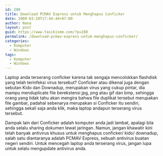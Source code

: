 ```yaml
---
id: 288
title: Download PCMAV Express untuk Menghapus Conficker
date: 2009-03-28T17:44:44+07:00
author: Nana
layout: post
guid: https://www.tasikisme.com/?p=288
permalink: /download-pcmav-express-untuk-menghapus-conficker/
categories:
  - Komputer
  - Windows
tags:
  - Komputer
  - Windows
---
```

Laptop anda terserang conficker karena tak sengaja mencolokkan flashdisk yang telah terinfeksi virus tersebut? Conficker atau dikenal juga dengan sebutan Kido dan Downadup, merupakan virus yang cukup pintar, dia mampu menduplicate file berekstensi jpg, png atau gif dan bmp, sehingga orang yang tidak tahu akan mengira bahwa file duplikat tersebut merupakan file gambar, padahal sebenarya merupakan si Conficker itu sendiri, sehingga sekali saja anda klik, maka laptop andapun terserang virus tersebut.

Dampak lain dari Conficker adalah komputer anda jadi lambat, apalagi bila anda selalu sharing dokumen lewat jaringan. Namun, jangan khawatir kini telah banyak antivirus khusus untuk menghapus conficker/ kido/ downadup, salah satu diantaranya adalah PCMAV Express, sebuah antivirus buatan negeri sendiri. Untuk mencegah laptop anda terserang virus, jangan lupa untuk selalu mengupdate antivirus anda.